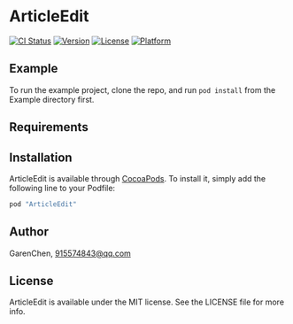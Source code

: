 # ArticleEdit

[![CI Status](http://img.shields.io/travis/GarenChen/ArticleEdit.svg?style=flat)](https://travis-ci.org/GarenChen/ArticleEdit)
[![Version](https://img.shields.io/cocoapods/v/ArticleEdit.svg?style=flat)](http://cocoapods.org/pods/ArticleEdit)
[![License](https://img.shields.io/cocoapods/l/ArticleEdit.svg?style=flat)](http://cocoapods.org/pods/ArticleEdit)
[![Platform](https://img.shields.io/cocoapods/p/ArticleEdit.svg?style=flat)](http://cocoapods.org/pods/ArticleEdit)

## Example

To run the example project, clone the repo, and run `pod install` from the Example directory first.

## Requirements

## Installation

ArticleEdit is available through [CocoaPods](http://cocoapods.org). To install
it, simply add the following line to your Podfile:

```ruby
pod "ArticleEdit"
```

## Author

GarenChen, 915574843@qq.com

## License

ArticleEdit is available under the MIT license. See the LICENSE file for more info.
